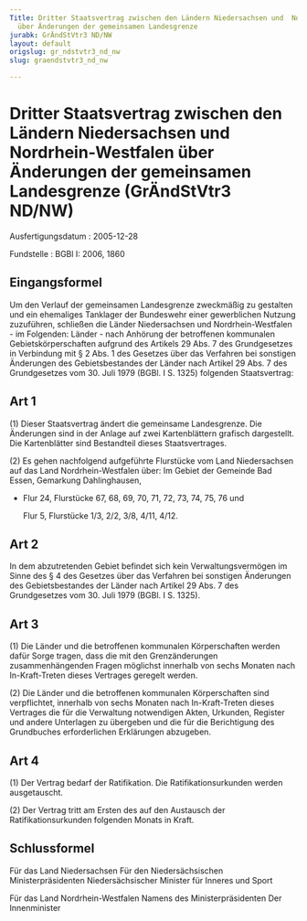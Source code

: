 ```yaml
---
Title: Dritter Staatsvertrag zwischen den Ländern Niedersachsen und  Nordrhein-Westfalen
  über Änderungen der gemeinsamen Landesgrenze
jurabk: GrÄndStVtr3 ND/NW
layout: default
origslug: gr_ndstvtr3_nd_nw
slug: graendstvtr3_nd_nw

---
```


# Dritter Staatsvertrag zwischen den Ländern Niedersachsen und  Nordrhein-Westfalen über Änderungen der gemeinsamen Landesgrenze (GrÄndStVtr3 ND/NW)

Ausfertigungsdatum
:   2005-12-28

Fundstelle
:   BGBl I: 2006, 1860



## Eingangsformel

Um den Verlauf der gemeinsamen Landesgrenze zweckmäßig zu gestalten und ein ehemaliges Tanklager der Bundeswehr einer gewerblichen Nutzung zuzuführen, schließen die Länder Niedersachsen und Nordrhein-Westfalen - im Folgenden: Länder - nach Anhörung der betroffenen kommunalen Gebietskörperschaften aufgrund des Artikels 29 Abs. 7 des Grundgesetzes in Verbindung mit § 2 Abs. 1 des Gesetzes über das Verfahren bei sonstigen Änderungen des Gebietsbestandes der Länder nach Artikel 29 Abs. 7 des Grundgesetzes vom 30. Juli 1979 (BGBl. I S. 1325) folgenden Staatsvertrag:


## Art 1

(1) Dieser Staatsvertrag ändert die gemeinsame Landesgrenze. Die Änderungen sind in der Anlage auf zwei Kartenblättern grafisch dargestellt. Die Kartenblätter sind Bestandteil dieses Staatsvertrages.

(2) Es gehen nachfolgend aufgeführte Flurstücke vom Land Niedersachsen auf das Land Nordrhein-Westfalen über:
Im Gebiet der Gemeinde Bad Essen, Gemarkung Dahlinghausen,

*   Flur 24, Flurstücke 67, 68, 69, 70, 71, 72, 73, 74, 75, 76 und

    Flur 5, Flurstücke 1/3, 2/2, 3/8, 4/11, 4/12.





## Art 2

In dem abzutretenden Gebiet befindet sich kein Verwaltungsvermögen im Sinne des § 4 des Gesetzes über das Verfahren bei sonstigen Änderungen des Gebietsbestandes der Länder nach Artikel 29 Abs. 7 des Grundgesetzes vom 30. Juli 1979 (BGBl. I S. 1325).


## Art 3

(1) Die Länder und die betroffenen kommunalen Körperschaften werden dafür Sorge tragen, dass die mit den Grenzänderungen zusammenhängenden Fragen möglichst innerhalb von sechs Monaten nach In-Kraft-Treten dieses Vertrages geregelt werden.

(2) Die Länder und die betroffenen kommunalen Körperschaften sind verpflichtet, innerhalb von sechs Monaten nach In-Kraft-Treten dieses Vertrages die für die Verwaltung notwendigen Akten, Urkunden, Register und andere Unterlagen zu übergeben und die für die Berichtigung des Grundbuches erforderlichen Erklärungen abzugeben.


## Art 4

(1) Der Vertrag bedarf der Ratifikation. Die Ratifikationsurkunden werden ausgetauscht.

(2) Der Vertrag tritt am Ersten des auf den Austausch der Ratifikationsurkunden folgenden Monats in Kraft.


## Schlussformel

Für das Land Niedersachsen
Für den Niedersächsischen Ministerpräsidenten
Niedersächsischer Minister für Inneres und Sport

Für das Land Nordrhein-Westfalen
Namens des Ministerpräsidenten
Der Innenminister

